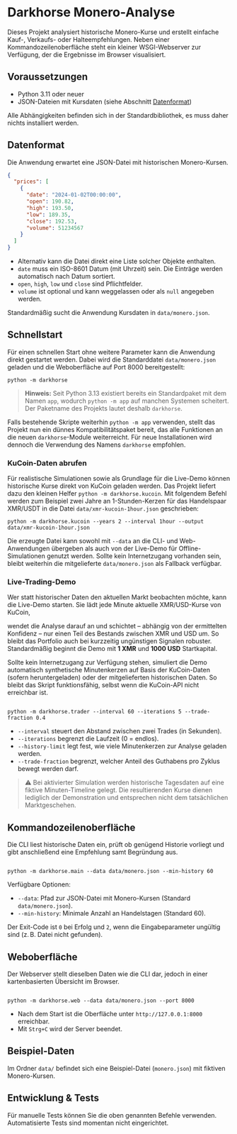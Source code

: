 # Darkhorse Monero-Analyse

Dieses Projekt analysiert historische Monero-Kurse und erstellt einfache Kauf-, Verkaufs- oder Halteempfehlungen. Neben einer Kommandozeilenoberfläche steht ein kleiner WSGI-Webserver zur Verfügung, der die Ergebnisse im Browser visualisiert.

## Voraussetzungen

* Python 3.11 oder neuer
* JSON-Dateien mit Kursdaten (siehe Abschnitt [Datenformat](#datenformat))

Alle Abhängigkeiten befinden sich in der Standardbibliothek, es muss daher nichts installiert werden.

## Datenformat

Die Anwendung erwartet eine JSON-Datei mit historischen Monero-Kursen.

```json
{
  "prices": [
    {
      "date": "2024-01-02T00:00:00",
      "open": 190.82,
      "high": 193.50,
      "low": 189.35,
      "close": 192.53,
      "volume": 51234567
    }
  ]
}
```

* Alternativ kann die Datei direkt eine Liste solcher Objekte enthalten.
* `date` muss ein ISO-8601 Datum (mit Uhrzeit) sein. Die Einträge werden automatisch nach Datum sortiert.
* `open`, `high`, `low` und `close` sind Pflichtfelder.
* `volume` ist optional und kann weggelassen oder als `null` angegeben werden.

Standardmäßig sucht die Anwendung Kursdaten in `data/monero.json`.

## Schnellstart

Für einen schnellen Start ohne weitere Parameter kann die Anwendung direkt
gestartet werden. Dabei wird die Standarddatei `data/monero.json` geladen und die Weboberfläche auf Port 8000 bereitgestellt:

```
python -m darkhorse
```

> **Hinweis:** Seit Python 3.13 existiert bereits ein Standardpaket mit dem
> Namen `app`, wodurch `python -m app` auf manchen Systemen scheitert. Der
> Paketname des Projekts lautet deshalb `darkhorse`.

Falls bestehende Skripte weiterhin `python -m app` verwenden, stellt das
Projekt nun ein dünnes Kompatibilitätspaket bereit, das alle Funktionen an die
neuen `darkhorse`-Module weiterreicht. Für neue Installationen wird dennoch die
Verwendung des Namens `darkhorse` empfohlen.

### KuCoin-Daten abrufen

Für realistische Simulationen sowie als Grundlage für die Live-Demo können
historische Kurse direkt von KuCoin geladen werden. Das Projekt liefert dazu den
kleinen Helfer ``python -m darkhorse.kucoin``. Mit folgendem Befehl werden zum
Beispiel zwei Jahre an 1-Stunden-Kerzen für das Handelspaar XMR/USDT in die
Datei ``data/xmr-kucoin-1hour.json`` geschrieben:

```
python -m darkhorse.kucoin --years 2 --interval 1hour --output data/xmr-kucoin-1hour.json
```

Die erzeugte Datei kann sowohl mit ``--data`` an die CLI- und Web-Anwendungen
übergeben als auch von der Live-Demo für Offline-Simulationen genutzt werden.
Sollte kein Internetzugang vorhanden sein, bleibt weiterhin die mitgelieferte
``data/monero.json`` als Fallback verfügbar.

### Live-Trading-Demo

Wer statt historischer Daten den aktuellen Markt beobachten möchte, kann die
Live-Demo starten. Sie lädt jede Minute aktuelle XMR/USD-Kurse von KuCoin,

wendet die Analyse darauf an und schichtet – abhängig von der ermittelten
Konfidenz – nur einen Teil des Bestands zwischen XMR und USD um. So bleibt das
Portfolio auch bei kurzzeitig ungünstigen Signalen robuster. Standardmäßig
beginnt die Demo mit **1 XMR** und **1000 USD** Startkapital.


Sollte kein Internetzugang zur Verfügung stehen, simuliert die Demo automatisch
synthetische Minutenkerzen auf Basis der KuCoin-Daten (sofern heruntergeladen)
oder der mitgelieferten historischen Daten. So bleibt das Skript funktionsfähig,
selbst wenn die KuCoin-API nicht erreichbar ist.

```

python -m darkhorse.trader --interval 60 --iterations 5 --trade-fraction 0.4

```

* `--interval` steuert den Abstand zwischen zwei Trades (in Sekunden).
* `--iterations` begrenzt die Laufzeit (0 = endlos).
* `--history-limit` legt fest, wie viele Minutenkerzen zur Analyse geladen
  werden.
* `--trade-fraction` begrenzt, welcher Anteil des Guthabens pro Zyklus bewegt
  werden darf.


> ⚠️ Bei aktivierter Simulation werden historische Tagesdaten auf eine
> fiktive Minuten-Timeline gelegt. Die resultierenden Kurse dienen lediglich der
> Demonstration und entsprechen nicht dem tatsächlichen Marktgeschehen.




## Kommandozeilenoberfläche

Die CLI liest historische Daten ein, prüft ob genügend Historie vorliegt und gibt anschließend eine Empfehlung samt Begründung aus.

```

python -m darkhorse.main --data data/monero.json --min-history 60

```

Verfügbare Optionen:

* `--data`: Pfad zur JSON-Datei mit Monero-Kursen (Standard `data/monero.json`).
* `--min-history`: Minimale Anzahl an Handelstagen (Standard 60).

Der Exit-Code ist `0` bei Erfolg und `2`, wenn die Eingabeparameter ungültig sind (z. B. Datei nicht gefunden).

## Weboberfläche

Der Webserver stellt dieselben Daten wie die CLI dar, jedoch in einer kartenbasierten Übersicht im Browser.

```

python -m darkhorse.web --data data/monero.json --port 8000

```

* Nach dem Start ist die Oberfläche unter `http://127.0.0.1:8000` erreichbar.
* Mit `Strg+C` wird der Server beendet.

## Beispiel-Daten

Im Ordner `data/` befindet sich eine Beispiel-Datei (`monero.json`) mit fiktiven Monero-Kursen.

## Entwicklung & Tests

Für manuelle Tests können Sie die oben genannten Befehle verwenden. Automatisierte Tests sind momentan nicht eingerichtet.

